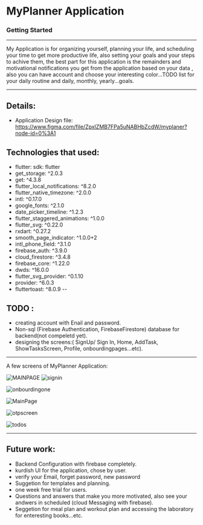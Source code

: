 # **MyPlanner Application**



### Getting Started
--- 

 My Application is for organizing yourself, planning your life, and scheduling your time to get more productive life, also setting your goals and your steps to achive them, the best part for this application is the remainders and motivational notifications you get from the application based on your data , also you can have account and choose your interesting color...TODO list for your daily routine and daily, monthly, yearly...goals.
 

 ---
 ## Details:
 - Application Design file: https://www.figma.com/file/ZpxIZMB7FPa5uNABHbZcdW/myplaner?node-id=0%3A1 
 ## Technologies that used:
 - flutter:
    sdk: flutter
 - get_storage: ^2.0.3
 - get: ^4.3.8
 - flutter_local_notifications: ^8.2.0
 - flutter_native_timezone: ^2.0.0
 - intl: ^0.17.0
 - google_fonts: ^2.1.0
 - date_picker_timeline: ^1.2.3
 - flutter_staggered_animations: ^1.0.0
 - flutter_svg: ^0.22.0
 - rxdart: ^0.27.2
 - smooth_page_indicator: ^1.0.0+2
 - intl_phone_field: ^3.1.0
 - firebase_auth: ^3.9.0
 - cloud_firestore: ^3.4.8
 - firebase_core: ^1.22.0
 - dwds: ^16.0.0
 - flutter_svg_provider: ^0.1.10
 - provider: ^6.0.3
 - fluttertoast: ^8.0.9
 --
 ## TODO :

- creating account with Enail and password.
- Non-sql (Firebase Authentication, FirebaseFirestore) database for backend(not compeletd yet). 
- designing the screens:( SignUp/ Sign In, Home, AddTask, ShowTasksScreen, Profile, onbourdingpages...etc).
---
A few screens of MyPlanner Application:

![MAINPAGE](https://user-images.githubusercontent.com/106477788/179392035-4337f900-3dc6-4da4-aec8-61a97c562080.PNG)
![signin](https://user-images.githubusercontent.com/106477788/179392036-e92e3cc1-96cb-4f84-b030-8c4b01ea10d8.PNG)

![onbourdingone](https://user-images.githubusercontent.com/106477788/179392037-eb9a122d-2114-4e3f-84da-aac88bbc2535.PNG) 

![MainPage](https://user-images.githubusercontent.com/106477788/180181342-ef51809d-08f8-49cf-83d5-aac9906ea95f.PNG)

![otpscreen](https://user-images.githubusercontent.com/106477788/180181352-b8289c0b-ad1d-414c-a07e-0b9b102e5e89.PNG)

![todos](https://user-images.githubusercontent.com/106477788/180183364-a28ab15a-c69f-49c0-b6ea-f587c819c28e.PNG)

---
## Future work:
- Backend Configuration with firebase completely.
- kurdish UI for the application, chose by user.
- verify your Email, forget password, new password 
- Suggetion for templates and planning.
- one week free trial for users.
- Questions and answers that make you more motivated, also see your andwers in scheduled (cloud Messaging with firebase).
- Seggetion for meal plan and workout plan and accessing the laboratory for enteresting books...etc.
